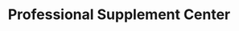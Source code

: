---
title: "Professional Supplement Center"
url: /sarasota/professional-supplement-center/
shop: nutrition supplements
---